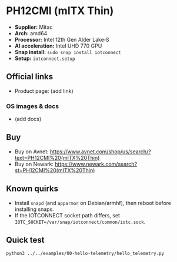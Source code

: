 # PH12CMI (mITX Thin)

- **Supplier:** Mitac
- **Arch:** amd64
- **Processor:** Intel 12th Gen Alder Lake‑S
- **AI acceleration:** Intel UHD 770 GPU
- **Snap install:** `sudo snap install iotconnect`
- **Setup:** `iotconnect.setup`

## Official links
- Product page: (add link)

### OS images & docs
- (add docs)

## Buy
- Buy on Avnet: https://www.avnet.com/shop/us/search/?text=PH12CMI%20(mITX%20Thin)
- Buy on Newark: https://www.newark.com/search?st=PH12CMI%20(mITX%20Thin)

## Known quirks
- Install `snapd` (and `apparmor` on Debian/armhf), then reboot before installing snaps.
- If the IOTCONNECT socket path differs, set `IOTC_SOCKET=/var/snap/iotconnect/common/iotc.sock`.

## Quick test
```bash
python3 ../../examples/00-hello-telemetry/hello_telemetry.py
```
